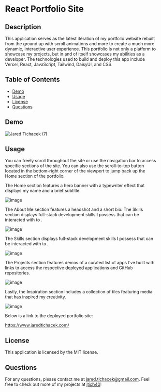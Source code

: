 # React Portfolio Site

## Description

This application serves as the latest iteration of my portfolio website rebuilt from the ground up with scroll animations and more to create a much more dynamic, interactive user experience. This portfolio is not only a platform to showcase my projects, but in and of itself showcases my abilities as a developer. The technologies used to build and deploy this app include Vercel, React, JavaScript, Tailwind, DaisyUI, and CSS.

## Table of Contents
* [Demo](#demo)
* [Usage](#usage)
* [License](#license)
* [Questions](#questions)

## Demo

![Jared Tichacek (7)](https://github.com/jtich40/react-portfolio-2.0/assets/116316302/5d7711ec-527b-4cf2-a231-c1ea2f7a4428)

## Usage

You can freely scroll throughout the site or use the navigation bar to access specific sections of the site. You can also use the scroll-to-top button located in the bottom-right corner of the viewport to jump back up the Home section of the portfolio.

The Home section features a hero banner with a typewriter effect that displays my name and a brief subtitle. 

![image](https://github.com/jtich40/react-portfolio-2.0/assets/116316302/1419710a-6e50-492e-9790-597b60ecca3e)

The About Me section features a headshot and a short bio. The Skills section displays full-stack development skills I possess that can be interacted with to . 

![image](https://github.com/jtich40/react-portfolio-2.0/assets/116316302/6c600c44-ea23-4ddc-9383-02f4e140b37e)

The Skills section displays full-stack development skills I possess that can be interacted with to . 

![image](https://github.com/jtich40/react-portfolio-2.0/assets/116316302/fd192b3e-cf25-4691-8fad-af2aa8f034ca)

The Projects section features demos of a curated list of apps I've built with links to access the respective deployed applications and GitHub repositories. 

![image](https://github.com/jtich40/react-portfolio-2.0/assets/116316302/9b52a930-4f3d-463e-b577-74243970a1ca)

Lastly, the Inspiration section includes a collection of tiles featuring media that has inspired my creativity.

![image](https://github.com/jtich40/react-portfolio-2.0/assets/116316302/d2e1f811-727d-416d-9e2f-016a38d61ce0)

Below is a link to the deployed portfolio site:

https://www.jaredtichacek.com/

## License

This application is licensed by the MIT license.

## Questions

For any questions, please contact me at jared.tichacek@gmail.com. Feel free to check out more of my projects at [jtich40](https://github.com/jtich40)!
